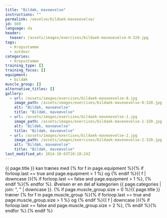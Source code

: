 ```yaml
---
title: "Bildæk, maveøvelse"
instructions: ""
permalink: /oevelse/bildaek-maveoevelse/
id: 569
language: da
header:
  teaser: /assets/images/exercises/bildaek-maveoevelse-0-320.jpg
tags:
  - Kropsstamme
  - outdoor
categories:
  - Kropsstamme
training_type: []
training_focus: []
equipment:
  - bildæk
muscle_group: []
alternative_titles: []
gallery:
  - url: /assets/images/exercises/bildaek-maveoevelse-0.jpg
    image_path: /assets/images/exercises/bildaek-maveoevelse-0-320.jpg
    alt: "Bildæk, maveøvelse"
    title: "Bildæk, maveøvelse"
  - url: /assets/images/exercises/bildaek-maveoevelse-1.jpg
    image_path: /assets/images/exercises/bildaek-maveoevelse-1-320.jpg
    alt: "Bildæk, maveøvelse"
    title: "Bildæk, maveøvelse"
  - url: /assets/images/exercises/bildaek-maveoevelse-2.jpg
    image_path: /assets/images/exercises/bildaek-maveoevelse-2-320.jpg
    alt: "Bildæk, maveøvelse"
    title: "Bildæk, maveøvelse"
last_modified_at: 2014-10-03T10:18:24Z
---
```


{{ page.title }} kan trænes med {% for f in page.equipment %}{% if forloop.last == true and page.equipment > 1 %} og {% endif %}{{ f | downcase  }}{% if forloop.last == false and page.equipment > 1 %}, {% endif %}{% endfor %}. Øvelsen er en del af kategorien {{ page.categories | join: ", " | downcase }}. {% if page.muscle_group.size > 0 %}{{ page.title }} træner {% for f in page.muscle_group %}{% if forloop.last == true and page.muscle_group.size > 1 %} og {% endif %}{{ f | downcase }}{% if forloop.last == false and page.muscle_group.size > 2 %}, {% endif %}{% endfor %}.{% endif %}
